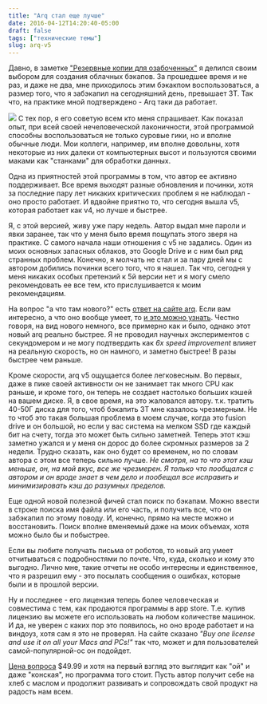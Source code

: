 ```yaml
---
title: "Arq стал еще лучше"
date: 2016-04-12T14:20:40-05:00
draft: false
tags: ["технические темы"]
slug: arq-v5
---
```



Давно, в заметке ["Резервные копии для озабоченных"](http://p.umputun.com/2014/09/07/remote-backup-mac/) я делился своим выбором для создания облачных бэкапов. За прошедшее время и не раз, и даже не два, мне приходилось этим бэкакпом воспользоваться, а размер того, что я забэкапил на сегодняшний день, превышает 3Т. Так что, на практике мной подтверждено - Arq таки да работает.

![](/images/posts/icon_1024x1024-2.png#floatright)
С тех пор, я его советую всем кто меня спрашивает. Как показал опыт, при всей своей нечеловеческой лаконичности, этой программой способны воспользоваться не только суровые гики, но и вполне обычные люди. Мои коллеги, например, им вполне довольны, хотя некоторые из них далеки от компьютерных высот и пользуются своими маками как "станками" для обработки данных. 

Одна из приятностей этой программы в том, что автор ее активно поддерживает. Все время выходят разные обновления и починки, хотя за последние пару лет никаких критических проблем я не наблюдал - оно просто работает. И вдвойне приятно то, что сегодня вышла v5, которая работает как v4, но лучше и быстрее.

Я, с этой версией, живу уже пару недель. Автор выдал мне пароли и явки заранее, так что у меня было время пощупать этого зверя на практике. С самого начала наши отношения с v5 не задались. Один из моих основных запасных облаков, это Google Drive и с ним был ряд странных проблем. Конечно, я молчать не стал и за пару дней мы с автором добились починки всего того, что я нашел. Так что, сегодня у меня никаких особых претензий к 5й версии нет и я могу смело рекомендовать ее все тем, кто прислушивается к моим рекомендациям.

На вопрос "а что там нового?" есть [ответ на сайте arq](https://www.arqbackup.com/blog/arq-5-massively-faster-backup-and-restore/). Если вам интересно, а что оно вообще умеет, то [и это можно узнать](https://www.arqbackup.com/features/). Честно говоря, на вид нового немного, все примерно как и было, однако этот новый arq реально быстрее. Я не проводил научных экспериментов с секундомером и не могу подтвердить как *6x speed improvement* влияет на реальную скорость, но он намного, и заметно быстрее! В разы быстрее чем раньше.

Кроме скорости, arq v5 ощущается более легковесным. Во первых, даже в пике своей активности он не занимает так много CPU как раньше, и кроме того, он теперь не создает настолько больших кэшей на вашем диске. Я, в свое время, на это жаловался автору. т.к. тратить 40-50Г диска для того, чтоб бэкапить 3Т мне казалось чрезмерным. Не то чтоб это такая большая проблема в моем случае, когда это fusion drive и он большой, но если у вас система на мелком SSD где каждый бит на счету, тогда это может быть сильно заметней. Теперь этот кэш заметно ужался и у меня он дорос до более скромных размеров за 2 недели. Трудно сказать, как оно будет со временем, но по словам автора с этом все теперь сильно лучше. _Не смотря, на то что этот кэш меньше, он, на мой вкус, все же чрезмерен. Я только что пообщался с автором и он вроде знает в чем дело и пообещал все исправить и минимизировать кэш до разумных пределов._

Еще одной новой полезной фичей стал поиск по бэкапам. Можно ввести в строке поиска имя файла или его часть, и получить все, что он забэкапил по этому поводу. И, конечно, прямо на месте можно и восстановить. Поиск вполне вменяемый даже на моих объемах, хотя можно было бы и побыстрее. 

Если вы любите получать письма от роботов, то новый arq умеет отчитываться с подробностями по почте. Что, куда, сколько и кому это выгодно. Лично мне, такие отчеты не особо интересны и единственное, что я разрешил ему - это посылать сообщения о ошибках, которые были и в прошлой версии.

Ну и последнее - его лицензия теперь более человеческая и совместима с тем, как продаются программы в app store. Т.е. купив лицензию вы можете его использовать на любом количестве машинок. И да, не уверен с каких пор это появилось, но оно вроде работает и на виндоуз, хотя сам я это не проверял. На сайте сказано _"Buy one license and use it on all your Macs and PCs!"_ так что, может и для пользователей самой-популярной-ос он подойдет.

[Цена вопроса](https://www.arqbackup.com/pricing/) $49.99 и хотя на первый взгляд это выглядит как "ой" и даже "конская", но программа того стоит. Пусть автор получит себе на хлеб с маслом и продолжит развивать и сопровождать свой продукт на радость нам всем.
